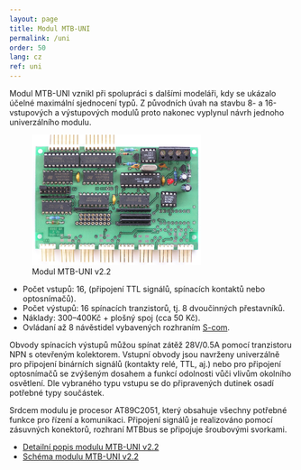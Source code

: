 ```yaml
---
layout: page
title: Modul MTB-UNI
permalink: /uni
order: 50
lang: cz
ref: uni
---
```


Modul MTB-UNI vznikl při spolupráci s dalšími modeláři, kdy se ukázalo účelné
maximální sjednocení typů. Z původních úvah na stavbu 8- a 16-vstupových a
výstupových modulů proto nakonec vyplynul návrh jednoho univerzálního modulu.

<figure>
<img src="/assets/img/mtbuni22_foto.jpg" alt="Modul MTB-UNI v2.2" style="max-width: 300px" />
<figcaption>Modul MTB-UNI v2.2</figcaption>
</figure>

 * Počet vstupů: 16, (připojení TTL signálů, spínacích kontaktů nebo optosnímačů).
 * Počet výstupů: 16 spínacích tranzistorů, tj. 8 dvoučinných přestavníků.
 * Náklady: 300–400Kč + plošný spoj (cca 50 Kč).
 * Ovládaní až 8 návěstidel vybavených rozhraním
   [S-com](https://www.mtb-model.com/elektro/s-com.htm).

Obvody spínacích výstupů můžou spínat zátěž 28V/0.5A pomocí tranzistoru NPN
s otevřeným kolektorem. Vstupní obvody jsou navrženy univerzálně pro připojení
binárních signálů (kontakty relé, TTL, aj.) nebo pro připojení optosnímačů se
zvýšeným dosahem a funkcí odolnosti vůči vlivům okolního osvětlení. Dle
vybraného typu vstupu se do připravených dutinek osadí potřebné typy součástek.

Srdcem modulu je procesor AT89C2051, který obsahuje všechny potřebné funkce pro
řízení a komunikaci. Připojení signálů je realizováno pomocí zásuvných
konektorů, rozhraní MTBbus se připojuje šroubovými svorkami.

 * [Detailní popis modulu MTB-UNI v2.2](/assets/pdf/mtb-uni22.pdf)
 * [Schéma modulu MTB-UNI v2.2](/assets/pdf/mtb-uni22_sch.pdf)
